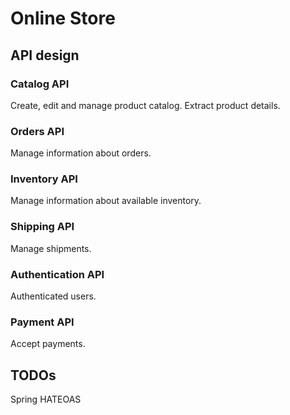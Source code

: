 # Online Store
## API design
### Catalog API
Create, edit and manage product catalog. Extract product details.
### Orders API
Manage information about orders.
### Inventory API
Manage information about available inventory.
### Shipping API
Manage shipments.
### Authentication API
Authenticated users.
### Payment API
Accept payments.

## TODOs
Spring HATEOAS